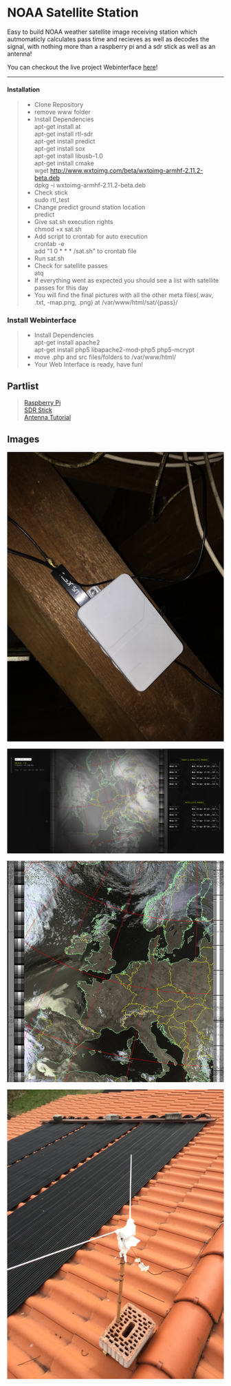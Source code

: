 NOAA Satellite Station
===================

Easy to build NOAA weather satellite image receiving station which autmomaticly calculates pass time and recieves as well as decodes the signal, with nothing more than a raspberry pi and a sdr stick as well as an antenna!

You can checkout the live project Webinterface [here](http://rtlopa.ddns.net/)!

----------

#### <i class="icon-down-big"></i> Installation

> - Clone Repository
> - remove www folder <br>
> - Install Dependencies <br>
  apt-get install at <br>
  apt-get install rtl-sdr <br>
  apt-get install predict <br>
  apt-get install sox <br>
  apt-get install libusb-1.0 <br>
  apt-get install cmake <br>
  wget http://www.wxtoimg.com/beta/wxtoimg-armhf-2.11.2-beta.deb <br>
  dpkg -i wxtoimg-armhf-2.11.2-beta.deb <br>
> - Check stick <br>
	sudo rtl_test <br>
> - Change predict ground station location <br>
	predict <br>
> - Give sat.sh execution rights <br>
	chmod +x sat.sh <br>
> - Add script to crontab for auto execution <br>
	crontab -e <br>
	add "1 0 * * * <path to sat.sh>/sat.sh" to crontab file <br>
> - Run sat.sh <br>
> - Check for satellite passes <br>
	atq <br>
> - If everything went as expected you should see a list with satellite passes for this day <br>
> - You will find the final pictures with all the other meta files(.wav, .txt, -map.png, .png) at /var/www/html/sat/{pass}/ <br>


### Install Webinterface

> - Install Dependencies <br>
  apt-get install apache2 <br>
  apt-get install php5 libapache2-mod-php5 php5-mcrypt <br>
> - move .php and src files/folders to /var/www/html/ <br>
> - Your Web Interface is ready, have fun! <br>

Partlist
-------------------

> [Raspberry Pi](https://www.amazon.de/gp/product/B01CD5VC92/ref=oh_aui_detailpage_o08_s00?ie=UTF8&psc=1) <br>
> [SDR Stick](https://www.amazon.de/gp/product/B01CD5VC92/ref=oh_aui_detailpage_o08_s00?ie=UTF8&psc=1) <br>
> [Antenna Tutorial](http://lna4all.blogspot.de/2017/02/diy-137-mhz-wx-sat-v-dipole-antenna.html) <br>

Images
-------------------

![Raspberry Pi](media/1.jpg)

![Antenna](media/2.png)

![Sat image](media/3.png)

![Website](media/4.jpg)
